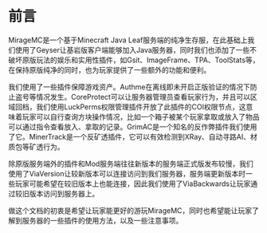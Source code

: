 # 前言

MirageMC是一个基于Minecraft Java Leaf服务端的纯净生存服，在此基础上我们使用了Geyser让基岩版客户端能够加入Java服务器，同时我们也添加了一些不破坏原版玩法的娱乐和实用性插件，如Gsit、ImageFrame、TPA、ToolStats等，在保持原版纯净的同时，也为玩家提供了一些额外的功能和便利。
 
我们使用了一些插件保障游戏资产。Authme在离线即未开启正版验证的情况下防止盗号等情况发生。CoreProtect可以让服务器管理员查看玩家行为，并且可以区域回档，我们使用LuckPerms权限管理插件开放了此插件的COI权限节点，这意味着玩家可以自行查询方块操作情况，比如一个箱子被某个玩家拿取或放入了物品可以通过指令查看放入、拿取的记录。GrimAC是一个知名的反作弊插件我们使用了它。MinerTrack是一个反矿透插件，它可以有效检测到XRay、自动寻路AI、材质包等矿透行为。
 
除原版服务端外的插件和Mod服务端往往新版本的服务端正式版发布较慢，我们使用了ViaVersion让较新版本可以连接访问到我们服务器，服务端更新版本时一些玩家可能希望在较旧版本上也能连接，因此我们使用了ViaBackwards让玩家通过较旧版本访问到服务器上。

做这个文档的初衷是希望让玩家能更好的游玩MirageMC，同时也希望能让玩家了解到服务器的一些插件的使用方法，以及一些注意事项。